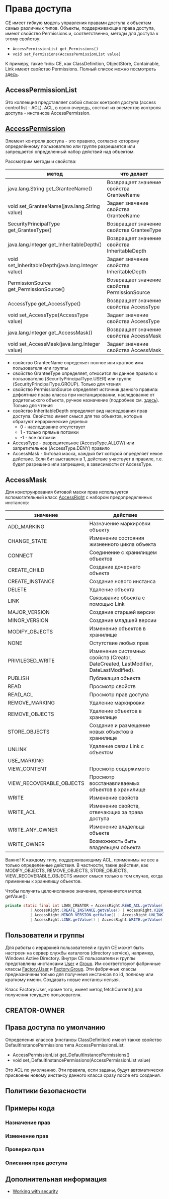 # Права доступа

CE имеет гибкую модель управления правами доступа к объектам самых различных типов. Объекты, поддерживающие права доступа, имеют свойство Permissions и, соответственно, методы для доступа к этому свойству:

* `AccessPermissionList get_Permissions()`
* `void set_Permissions(AccessPermissionList value)`

К примеру, такие типы CE, как ClassDefinition, ObjectStore, Containable, Link имеют свойство Permissions. Полный список можно посмотреть [здесь](https://www.ibm.com/support/knowledgecenter/en/SSNW2F_5.1.0/com.ibm.p8.ce.dev.java.doc/com/filenet/api/collection/class-use/AccessPermissionList.html).

## AccessPermissionList

Это коллекция представляет собой список контроля доступа (access control list - ACL). ACL, в свою очередь, состоит из элементов контроля доступа - инстансов AccessPermission.

## [AccessPermission](https://www.ibm.com/support/knowledgecenter/en/SSNW2F_4.5.1/com.ibm.p8.doc/developer_help/content_engine_api/javadocs/com/filenet/api/security/AccessPermission.html)

Элемент контроля доступа - это правило, согласно которому определённому пользователю или группе разрешается или запрещается определенный набор действий над объектом.

Рассмотрим методы и свойства:

**метод** | **что делает**
------------ | -------------
java.lang.String get_GranteeName() | Возвращает значение свойства GranteeName
void set_GranteeName(java.lang.String value) |Задает значение свойства GranteeName
SecurityPrincipalType get_GranteeType() |Возвращает значение свойства GranteeType
java.lang.Integer get_InheritableDepth() |Возвращает значение свойства InheritableDepth
void set_InheritableDepth(java.lang.Integer value) |Задает значение свойства InheritableDepth
PermissionSource get_PermissionSource() |Возвращает значение свойства PermissionSource
AccessType get_AccessType() |Возвращает значение свойства AccessType
void set_AccessType(AccessType value) |Задает значение свойства AccessType
java.lang.Integer get_AccessMask() |Возвращает значение свойства AccessMask
void set_AccessMask(java.lang.Integer value) |Задает значение свойства AccessMask

* свойство GranteeName определяет полное или краткое имя пользователя или группы
* свойство GranteeType определяет, относится ли данное правило к пользователю (SecurityPrincipalType.USER) или группе (SecurityPrincipalType.GROUP). Только для чтения
* свойство PermissionSource определяет источник данного правила: дефолтные права класса при инстанцировании, наследование от родительского объекта, ручное назначение (подробнее см. [здесь](https://www.ibm.com/support/knowledgecenter/en/SSNW2F_4.5.1/com.ibm.p8.doc/developer_help/content_engine_api/javadocs/com/filenet/api/constants/PermissionSource.html)). Только для чтения
* свойство InheritableDepth определяет вид наследования прав доступа. Свойство имеет смысл для тех объектов, которые образуют иерархические деревья:
  * 0 - наследование отсутствует
  * 1 - только прямые потомки
  * -1 - все потомки
* AccessType - разрешительное (AccessType.ALLOW) или запретительное (AccessType.DENY) правило
* AccessMask - битовая маска, каждый бит которой определяет некое действие. Если бит выставлен в 1, действие участвует в правиле, т.е. будет разрешено или запрещено, в зависимости от AccessType. 

## AccessMask

Для конструирования битовой маски прав используется вспомогательный класс [AccessRight](https://www.ibm.com/support/knowledgecenter/SSGLW6_5.2.1/com.ibm.p8.ce.dev.java.doc/com/filenet/api/constants/AccessRight.html) с набором предопределенных инстансов:

**значение** | **действие**
------------ | -------------
ADD_MARKING|Назначение маркировки объекту
CHANGE_STATE|Изменение состояния жизненного цикла объекта
CONNECT|Соединение с хранилищем объектов
CREATE_CHILD|Создание дочернего объекта
CREATE_INSTANCE|Создание нового инстанса
DELETE|Удаление объекта
LINK|Связывание объекта с помощью Link
MAJOR_VERSION|Создание старшей версии
MINOR_VERSION|Создание младшей версии
MODIFY_OBJECTS|Изменение объектов в хранилище
NONE|Остутствие любых прав
PRIVILEGED_WRITE|Изменение системных свойств (Creator, DateCreated, LastModifier, DateLastModified).
PUBLISH|Публикация объекта
READ|Просмотр свойств 
READ_ACL|Просмотр прав доступа
REMOVE_MARKING|Удаление маркировки
REMOVE_OBJECTS|Удаление объектов в хранилище
STORE_OBJECTS|Создание и размещение новых объектов в хранилище
UNLINK|Удаление связи Link с объектом
USE_MARKING|
VIEW_CONTENT|Просмотр содержимого
VIEW_RECOVERABLE_OBJECTS|Просмотр восстанавливаемых объектов в хранилище
WRITE|Изменение свойств
WRITE_ACL|Изменение свойств, отвечающих за права доступа
WRITE_ANY_OWNER|Изменение владельца объекта
WRITE_OWNER|Возможность быть владельцем объекта

Важно! К каждому типу, поддерживающиму ACL, применимы не все а только определённые действия. В частности, такие действия, как MODIFY_OBJECTS, REMOVE_OBJECTS, STORE_OBJECTS, VIEW_RECOVERABLE_OBJECTS имеют смысл только в том случае, когда применены к хранилищу объектов.

Чтобы получить целочисленное значение, применяется метод getVaue():

```java
private static final int LOAN_CREATOR = AccessRight.READ_ACL.getValue() | AccessRight.CHANGE_STATE.getValue() 
           | AccessRight.CREATE_INSTANCE.getValue() | AccessRight.VIEW_CONTENT.getValue() 
           | AccessRight.MINOR_VERSION.getValue() | AccessRight.UNLINK.getValue()
           | AccessRight.LINK.getValue() | AccessRight.WRITE.getValue() | AccessRight.READ.getValue();
```

## Пользователи и группы

Для работы с иерархией пользователей и групп CE может быть настроен на сервер службы каталогов (directory service), например, Windows Active Directory. Внутри CE пользователи и группы представлены инстансами [User](https://www.ibm.com/support/knowledgecenter/en/SSNW2F_4.5.1/com.ibm.p8.doc/developer_help/content_engine_api/javadocs/com/filenet/api/security/User.html) и [Group](https://www.ibm.com/support/knowledgecenter/en/SSNW2F_4.5.1/com.ibm.p8.doc/developer_help/content_engine_api/javadocs/com/filenet/api/security/Group.html). Им соответствуют фабричные классы [Factory.User](https://www.ibm.com/support/knowledgecenter/en/SSNW2F_4.5.1/com.ibm.p8.doc/developer_help/content_engine_api/javadocs/com/filenet/api/core/Factory.User.html) и [Factory.Group](https://www.ibm.com/support/knowledgecenter/SSNW2F_5.1.0/com.ibm.p8.ce.dev.java.doc/com/filenet/api/core/Factory.Group.html). Эти фабричные классы предназначены только для получнеия инстансов по id, полному или краткому имени. Создавать новые инстансы нельзя.

Класс Factory.User, кроме того, имеет метод fetchCurrent() для получения текущего пользователя.

## CREATOR-OWNER

## Права доступа по умолчанию

Определения классов (инстансы ClassDefinition) имеют также свойство DefaultInstancePermissions типа AccessPermissionsList:

* AccessPermissionList get_DefaultInstancePermissions()
* void set_DefaultInstancePermissions(AccessPermissionList value)

Это ACL по умолчанию. Эти правила, если заданы, будут автоматически присвоены новому инстансу данного класса сразу после его создания.

## Политики безопасности

## Примеры кода

### Назначение прав
### Изменение прав
### Проверка прав
### Описания прав доступа

## Дополнительная информация

* [Working with security](https://www.ibm.com/support/knowledgecenter/en/SSGLW6_5.2.1/com.ibm.p8.ce.dev.ce.doc/sec_procedures.htm)
